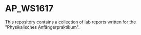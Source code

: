 # AP_WS1617 
This repository contains a collection of lab reports written for the "Physikalisches Anfängerpraktikum".
